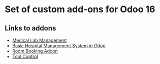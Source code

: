 # Set of custom add-ons for Odoo 16

## Links to addons 
  * [Medical Lab Management](https://github.com/nnnLik/odoo-medical_lab_management)
  * [Basic Hospital Management System in Odoo](https://github.com/nnnLik/Basic_Hospital_Management_System_in_Odoo)
  * [Room Booking Addon](https://github.com/nnnLik/room_booking)
  * [Tool Control](https://github.com/nnnLik/ToolControl.git)
